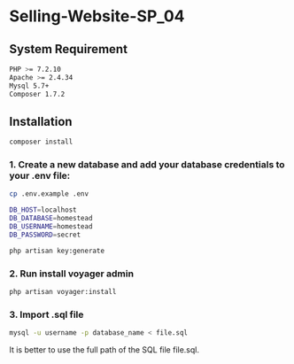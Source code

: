 # Selling-Website-SP_04

## System Requirement
```bash
PHP >= 7.2.10
Apache >= 2.4.34
Mysql 5.7+
Composer 1.7.2
```

## Installation

```bash
composer install
```
### 1. Create a new database and add your database credentials to your .env file:

```bash
cp .env.example .env
```
```bash
DB_HOST=localhost
DB_DATABASE=homestead
DB_USERNAME=homestead
DB_PASSWORD=secret
```

```bash
php artisan key:generate
```

### 2. Run install voyager admin

```bash
php artisan voyager:install
```

### 3. Import .sql file

```bash
mysql -u username -p database_name < file.sql
```
It is better to use the full path of the SQL file file.sql.
